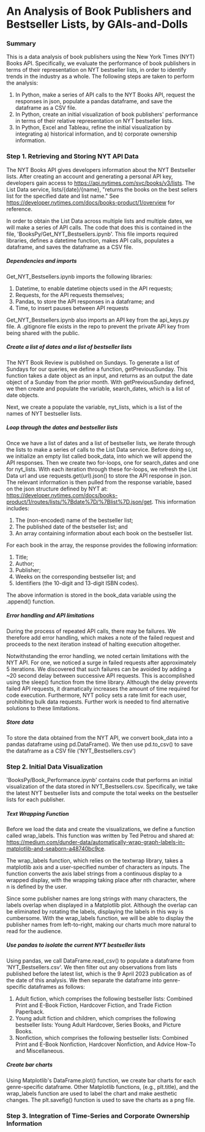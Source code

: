# An Analysis of Book Publishers and Bestseller Lists, by GAIs-and-Dolls

### Summary

This is a data analysis of book publishers using the New York Times (NYT) Books API. Specifically, we evaluate the performance of book publishers in terms of their representation on NYT bestseller lists, in order to identify trends in the industry as a whole. The following steps are taken to perform the analysis:

1. In Python, make a series of API calls to the NYT Books API, request the responses in json, populate a pandas dataframe, and save the dataframe as a CSV file.
2. In Python, create an initial visualization of book publishers' performance in terms of their relative representation on NYT bestseller lists. 
3. In Python, Excel and Tableau, refine the initial visualization by integrating a) historical information, and b) corporate ownership information. 

### Step 1. Retrieving and Storing NYT API Data

The NYT Books API gives developers information about the NYT Bestseller lists. After creating an account and generating a personal API key, developers gain access to https://api.nytimes.com/svc/books/v3/lists. The List Data service, lists/{date}/{name}, "returns the books on the best sellers list for the specified date and list name." See https://developer.nytimes.com/docs/books-product/1/overview for reference.     

In order to obtain the List Data across multiple lists and multiple dates, we will make a series of API calls. The code that does this is contained in the file, 'BooksPy/Get_NYT_Bestsellers.ipynb'. This file imports required libraries, defines a datetime function, makes API calls, populates a dataframe, and saves the dataframe as a CSV file.   

##### Dependencies and imports

Get_NYT_Bestsellers.ipynb imports the following libraries: 

1. Datetime, to enable datetime objects used in the API requests;
2. Requests, for the API requests themselves;
3. Pandas, to store the API responses in a dataframe; and
4. Time, to insert pauses between API requests

Get_NYT_Bestsellers.ipynb also imports an API key from the api_keys.py file. A .gitignore file exists in the repo to prevent the private API key from being shared with the public.

##### Create a list of dates and a list of bestseller lists

The NYT Book Review is published on Sundays. To generate a list of Sundays for our queries, we define a function, getPreviousSunday. This function takes a date object as an input, and returns as an output the date object of a Sunday from the prior month. With getPreviousSunday defined, we then create and populate the variable, search_dates, which is a list of date objects.  

Next, we create a populate the variable, nyt_lists, which is a list of the names of NYT bestseller lists.

##### Loop through the dates and bestseller lists

Once we have a list of dates and a list of bestseller lists, we iterate through the lists to make a series of calls to the List Data service. Before doing so, we initialize an empty list called book_data, into which we will append the API responses. Then we create two for-loops, one for search_dates and one for nyt_lists. With each iteration through these for-loops, we refresh the List Data url and use requests.get(url).json() to store the API response in json. The relevant information is then pulled from the response variable, based on the json structure defined by NYT at: https://developer.nytimes.com/docs/books-product/1/routes/lists/%7Bdate%7D/%7Blist%7D.json/get. This information includes:

1. The (non-encoded) name of the bestseller list;
2. The published date of the bestseller list; and
3. An array containing information about each book on the bestseller list. 

For each book in the array, the response provides the following information:

1. Title;
2. Author;
3. Publisher;
4. Weeks on the corresponding bestseller list; and
5. Identifiers (the 10-digit and 13-digit ISBN codes).

The above information is stored in the book_data variable using the .append() function. 

##### Error handling and API limitations 

During the process of repeated API calls, there may be failures. We therefore add error handling, which makes a note of the failed request and proceeds to the next iteration instead of halting execution altogether. 

Notwithstanding the error handling, we noted certain limitations with the NYT API. For one, we noticed a surge in failed requests after approximately 5 iterations. We discovered that such failures can be avoided by adding a ~20 second delay between successive API requests. This is accomplished using the sleep() function from the time library. Although the delay prevents failed API requests, it dramatically increases the amount of time required for code execution. Furthermore, NYT policy sets a rate limit for each user, prohibiting bulk data requests. Further work is needed to find alternative solutions to these limitations.     

##### Store data

To store the data obtained from the NYT API, we convert book_data into a pandas dataframe using pd.DataFrame(). We then use pd.to_csv() to save the dataframe as a CSV file ('NYT_Bestsellers.csv')

### Step 2. Initial Data Visualization

'BooksPy/Book_Performance.ipynb' contains code that performs an initial visualization of the data stored in NYT_Bestsellers.csv. Specifically, we take the latest NYT bestseller lists and compute the total weeks on the bestseller lists for each publisher.

##### Text Wrapping Function

Before we load the data and create the visualizations, we define a function called wrap_labels. This function was written by Ted Petrou and shared at: https://medium.com/dunder-data/automatically-wrap-graph-labels-in-matplotlib-and-seaborn-a48740bc9ce.

The wrap_labels function, which relies on the textwrap library, takes a matplotlib axis and a user-specified number of characters as inputs. The function converts the axis label strings from a continuous display to a wrapped display, with the wrapping taking place after nth character, where n is defined by the user.

Since some publisher names are long strings with many characters, the labels overlap when displayed in a Matplotlib plot. Although the overlap can be eliminated by rotating the labels, displaying the labels in this way is cumbersome. With the wrap_labels function, we will be able to display the publisher names from left-to-right, making our charts much more natural to read for the audience.

##### Use pandas to isolate the current NYT bestseller lists

Using pandas, we call DataFrame.read_csv() to populate a dataframe from 'NYT_Bestsellers.csv'. We then filter out any observations from lists published before the latest list, which is the 9 April 2023 publication as of the date of this analysis. We then separate the dataframe into genre-specific dataframes as follows:

1. Adult fiction, which comprises the following bestseller lists: Combined Print and E-Book Fiction, Hardcover Fiction, and Trade Fiction Paperback.
2. Young adult fiction and children, which comprises the following bestseller lists: Young Adult Hardcover, Series Books, and Picture Books.
3. Nonfiction, which comprises the following bestseller lists: Combined Print and E-Book Nonfiction, Hardcover Nonfiction, and Advice How-To and Miscellaneous. 

##### Create bar charts

Using Matplotlib's DataFrame.plot() function, we create bar charts for each genre-specific dataframe. Other Matplotlib functions, (e.g., plt.title), and the wrap_labels function are used to label the chart and make aesthetic changes. The plt.savefig() function is used to save the charts as a png file.

### Step 3. Integration of Time-Series and Corporate Ownership Information 
